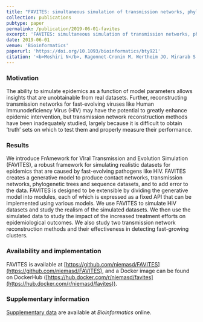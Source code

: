 ```yaml
---
title: "FAVITES: simultaneous simulation of transmission networks, phylogenetic trees and sequences"
collection: publications
pubtype: paper
permalink: /publication/2019-06-01-favites
excerpt: 'FAVITES: simultaneous simulation of transmission networks, phylogenetic trees and sequences'
date: 2019-06-01
venue: 'Bioinformatics'
paperurl: 'https://doi.org/10.1093/bioinformatics/bty921'
citation: '<b>Moshiri N</b>, Ragonnet-Cronin M, Wertheim JO, Mirarab S (2019). "FAVITES: simultaneous simulation of transmission networks, phylogenetic trees and sequences." <i>Bioinformatics</i>. <a href="https://doi.org/10.1093/bioinformatics/bty921" target="_blank">doi:10.1093/bioinformatics/bty921</a>'
---
```

### Motivation
The ability to simulate epidemics as a function of model parameters allows insights that are unobtainable from real datasets. Further, reconstructing transmission networks for fast-evolving viruses like Human Immunodeficiency Virus (HIV) may have the potential to greatly enhance epidemic intervention, but transmission network reconstruction methods have been inadequately studied, largely because it is difficult to obtain ‘truth’ sets on which to test them and properly measure their performance.

### Results
We introduce FrAmework for VIral Transmission and Evolution Simulation (FAVITES), a robust framework for simulating realistic datasets for epidemics that are caused by fast-evolving pathogens like HIV. FAVITES creates a generative model to produce contact networks, transmission networks, phylogenetic trees and sequence datasets, and to add error to the data. FAVITES is designed to be extensible by dividing the generative model into modules, each of which is expressed as a fixed API that can be implemented using various models. We use FAVITES to simulate HIV datasets and study the realism of the simulated datasets. We then use the simulated data to study the impact of the increased treatment efforts on epidemiological outcomes. We also study two transmission network reconstruction methods and their effectiveness in detecting fast-growing clusters.

### Availability and implementation
FAVITES is available at [https://github.com/niemasd/FAVITES](https://github.com/niemasd/FAVITES), and a Docker image can be found on DockerHub ([https://hub.docker.com/r/niemasd/favites](https://hub.docker.com/r/niemasd/favites)).

### Supplementary information
[Supplementary data](https://oup.silverchair-cdn.com/oup/backfile/Content_public/Journal/bioinformatics/35/11/10.1093_bioinformatics_bty921/3/bty921_supplemetary_data.zip?Expires=1654808544&Signature=IR-fDxKLLHjkcLp-tLWe5D~gjW91KOEEBGcUM~rEyMCyK4q~BL7jLz1eZPkChbG1DVnWVI10IL-daTADJswViK2lwA3r2EGEmtZ6dYOFIc6X0eAK5owuhkC12HuR4KFSUPdlQIAaEpoaFJ0RXLhDtqa1AHmLXO0dtD3ZYiHciteCAkmLWNkrx7CI5WQ6nU6lpZunCZLbBs63pkdGKDZ3cdY7gVAAdng3JD5L0bFvNy8zlXx7xl~xaHReuHHehMjAj~okHGaxaNaCTSQTqqTn4S-7DRxpma0jMDGQJBu-fdin7wXJEm7sXHpDRhIV9gZZAq9o0bgJDV9kiiZqfyftFQ__&Key-Pair-Id=APKAIE5G5CRDK6RD3PGA) are available at *Bioinformatics* online.
